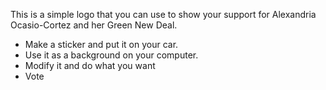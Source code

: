 This is a simple logo that you can use to show your support for Alexandria Ocasio-Cortez and her Green New Deal.

* Make a sticker and put it on your car.
* Use it as a background on your computer.
* Modify it and do what you want
* Vote

